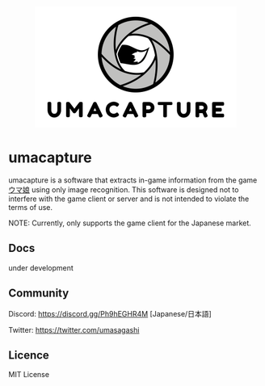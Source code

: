 <div align="center"><img src="https://raw.githubusercontent.com/umasagashi/umacapture/develop/logo.png" width="400" alt="umacapture_logo"/></div>

# umacapture

umacapture is a software that extracts in-game information from the game [ウマ娘](https://umamusume.jp/) using only image recognition.
This software is designed not to interfere with the game client or server and is not intended to violate the terms of use.

NOTE: Currently, only supports the game client for the Japanese market.


## Docs

under development


## Community

Discord: https://discord.gg/Ph9hEGHR4M [Japanese/日本語]

Twitter: https://twitter.com/umasagashi

## Licence

MIT License
